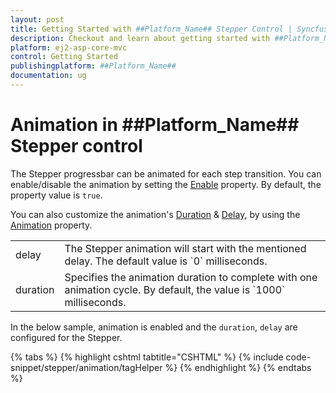 ```yaml
---
layout: post
title: Getting Started with ##Platform_Name## Stepper Control | Syncfusion
description: Checkout and learn about getting started with ##Platform_Name## Stepper control of Syncfusion Essential JS 2 and more details.
platform: ej2-asp-core-mvc
control: Getting Started
publishingplatform: ##Platform_Name##
documentation: ug
---
```


# Animation in ##Platform_Name## Stepper control

The Stepper progressbar can be animated for each step transition. You can enable/disable the animation by setting the [Enable](https://help.syncfusion.com/cr/aspnetmvc-js2/Syncfusion.EJ2.Navigations.StepperAnimationSettings.html#Syncfusion_EJ2_Navigations_StepperAnimationSettings_Enable) property. By default, the property value is `true`.

You can also customize the animation's [Duration](https://help.syncfusion.com/cr/aspnetmvc-js2/Syncfusion.EJ2.Navigations.StepperAnimationSettings.html#Syncfusion_EJ2_Navigations_StepperAnimationSettings_Duration) & [Delay](https://help.syncfusion.com/cr/aspnetmvc-js2/Syncfusion.EJ2.Navigations.StepperAnimationSettings.html#Syncfusion_EJ2_Navigations_StepperAnimationSettings_Delay), by using the [Animation](https://help.syncfusion.com/cr/aspnetmvc-js2/Syncfusion.EJ2.Navigations.Stepper.html#Syncfusion_EJ2_Navigations_Stepper_Animation) property.

<!-- markdownlint-disable MD033 -->
<table>
<tr>
<td>
delay</td><td>
The Stepper animation will start with the mentioned delay. The default value is `0` milliseconds.</td></tr>
<tr>
<td>
duration</td><td>
Specifies the animation duration to complete with one animation cycle. By default, the value is `1000` milliseconds.</td></tr>
</table>

In the below sample, animation is enabled and the `duration`, `delay` are configured for the Stepper.

{% tabs %}
{% highlight cshtml tabtitle="CSHTML" %}
{% include code-snippet/stepper/animation/tagHelper %}
{% endhighlight %}
{% endtabs %}